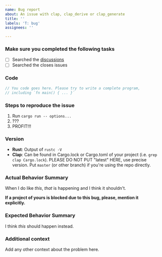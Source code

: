 ```yaml
---
name: Bug report
about: An issue with clap, clap_derive or clap_generate
title: ''
labels: 'T: bug'
assignees: ''

---
```


### Make sure you completed the following tasks

- [ ] Searched the [discussions](https://github.com/clap-rs/clap/discussions)
- [ ] Searched the closes issues

### Code

```rust
// You code goes here. Please try to write a complete program,
// including `fn main() { ... }`
```

### Steps to reproduce the issue

1. Run `cargo run -- options...`
2. ???
3. PROFIT!!!

### Version

* **Rust**: Output of `rustc -V`
* **Clap**: Can be found in Cargo.lock or Cargo.toml of your project (i.e. `grep clap Cargo.lock`). PLEASE DO NOT PUT "latest" HERE, use precise version. Put `master` (or other branch) if you're using the repo directly.

### Actual Behavior Summary

When I do like *this*, *that* is happening and I think it shouldn't.

**If a project of yours is blocked due to this bug, please, mention it explicitly.**

### Expected Behavior Summary

I think *this* should happen instead.

### Additional context

Add any other context about the problem here.
